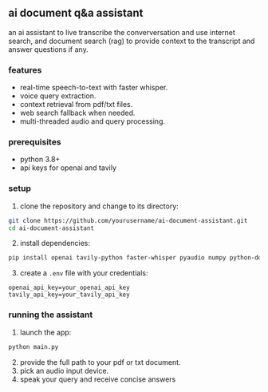## ai document q&a assistant

an ai assistant to live transcribe the converversation and use internet search, and document search (rag) to provide context to the transcript and answer questions if any.

### features
- real-time speech-to-text with faster whisper.
- voice query extraction.
- context retrieval from pdf/txt files.
- web search fallback when needed.
- multi-threaded audio and query processing.

### prerequisites
- python 3.8+
- api keys for openai and tavily

### setup
1. clone the repository and change to its directory:
```bash
git clone https://github.com/yourusername/ai-document-assistant.git
cd ai-document-assistant
````

2. install dependencies:

```bash
pip install openai tavily-python faster-whisper pyaudio numpy python-dotenv pypdf2 sounddevice tiktoken
```

3. create a `.env` file with your credentials:

```
openai_api_key=your_openai_api_key
tavily_api_key=your_tavily_api_key
```

### running the assistant

1. launch the app:
```bash
python main.py
```
2. provide the full path to your pdf or txt document.
3. pick an audio input device.
4. speak your query and receive concise answers

